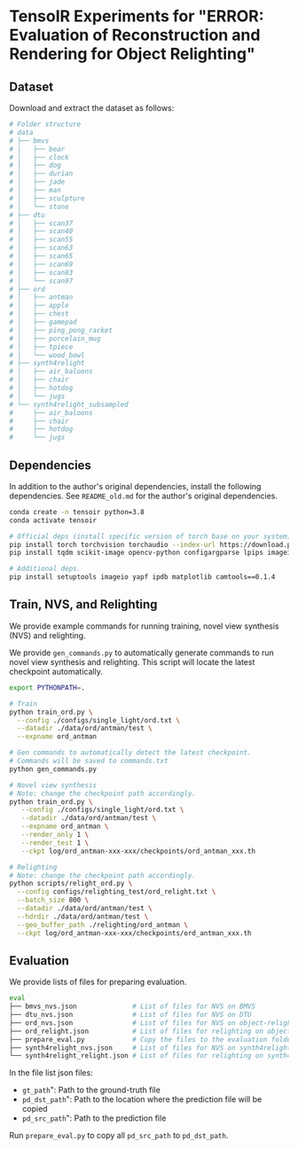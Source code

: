 # TensoIR Experiments for "ERROR: Evaluation of Reconstruction and Rendering for Object Relighting"

## Dataset

Download and extract the dataset as follows:

```bash
# Folder structure
# data
# ├── bmvs
# │   ├── bear
# │   ├── clock
# │   ├── dog
# │   ├── durian
# │   ├── jade
# │   ├── man
# │   ├── sculpture
# │   └── stone
# ├── dtu
# │   ├── scan37
# │   ├── scan40
# │   ├── scan55
# │   ├── scan63
# │   ├── scan65
# │   ├── scan69
# │   ├── scan83
# │   └── scan97
# ├── ord
# │   ├── antman
# │   ├── apple
# │   ├── chest
# │   ├── gamepad
# │   ├── ping_pong_racket
# │   ├── porcelain_mug
# │   ├── tpiece
# │   └── wood_bowl
# ├── synth4relight
# │   ├── air_baloons
# │   ├── chair
# │   ├── hotdog
# │   └── jugs
# └── synth4relight_subsampled
#     ├── air_baloons
#     ├── chair
#     ├── hotdog
#     └── jugs
```

## Dependencies

In addition to the author's original dependencies, install the following 
dependencies. See `README_old.md` for the author's original dependencies.

```bash
conda create -n tensoir python=3.8
conda activate tensoir

# Official deps (install specific version of torch base on your system).
pip install torch torchvision torchaudio --index-url https://download.pytorch.org/whl/cu118
pip install tqdm scikit-image opencv-python configargparse lpips imageio-ffmpeg kornia lpips tensorboard loguru plyfile

# Additional deps.
pip install setuptools imageio yapf ipdb matplotlib camtools==0.1.4
```

## Train, NVS, and Relighting

We provide example commands for running training, novel view synthesis (NVS)
and relighting.

We provide `gen_commands.py` to automatically generate commands to run novel
view synthesis and relighting. This script will locate the latest checkpoint
automatically.

```bash
export PYTHONPATH=.

# Train
python train_ord.py \
  --config ./configs/single_light/ord.txt \
  --datadir ./data/ord/antman/test \
  --expname ord_antman

# Gen commands to automatically detect the latest checkpoint.
# Commands will be saved to commands.txt
python gen_commands.py

# Novel view synthesis
# Note: change the checkpoint path accordingly.
python train_ord.py \
   --config ./configs/single_light/ord.txt \
   --datadir ./data/ord/antman/test \
   --expname ord_antman \
   --render_only 1 \
   --render_test 1 \
   --ckpt log/ord_antman-xxx-xxx/checkpoints/ord_antman_xxx.th

# Relighting
# Note: change the checkpoint path accordingly.
python scripts/relight_ord.py \
  --config configs/relighting_test/ord_relight.txt \
  --batch_size 800 \
  --datadir ./data/ord/antman/test \
  --hdrdir ./data/ord/antman/test \
  --geo_buffer_path ./relighting/ord_antman \
  --ckpt log/ord_antman-xxx-xxx/checkpoints/ord_antman_xxx.th
```

## Evaluation

We provide lists of files for preparing evaluation.

```bash                  
eval
├── bmvs_nvs.json              # List of files for NVS on BMVS
├── dtu_nvs.json               # List of files for NVS on DTU
├── ord_nvs.json               # List of files for NVS on object-relighting-dataset
├── ord_relight.json           # List of files for relighting on object-relighting-dataset
├── prepare_eval.py            # Copy the files to the evaluation folder
├── synth4relight_nvs.json     # List of files for NVS on synth4relight
└── synth4relight_relight.json # List of files for relighting on synth4relight
``` 

In the file list json files:

- `gt_path`": Path to the ground-truth file
- `pd_dst_path`": Path to the location where the prediction file will be copied
- `pd_src_path`": Path to the prediction file

Run `prepare_eval.py` to copy all `pd_src_path` to `pd_dst_path`.
